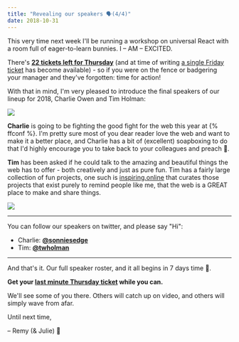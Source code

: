 ```yaml
---
title: "Revealing our speakers 🗣️(4/4)"
date: 2018-10-31
---
```


This very time next week I'll be running a workshop on universal React with a room full of eager-to-learn bunnies. I – AM – EXCITED.

There's **[22 tickets left for Thursday](https://ffconf.org/tickets)** (and at time of writing [a single Friday ticket](https://ffconf.org/tickets) has become available) - so if you were on the fence or badgering your manager and they've forgotten: time for action!

With that in mind, I'm very pleased to introduce the final speakers of our lineup for 2018, Charlie Owen and Tim Holman:

[![](https://convertkit.s3.amazonaws.com/assets/pictures/40116/1637699/content_speakers-4.jpg)](https://ffconf.org/tickets)

**Charlie** is going to be fighting the good fight for the web this year at {% ffconf %}. I'm pretty sure most of you dear reader love the web and want to make it a better place, and Charlie has a bit of (excellent) soapboxing to do that I'd highly encourage you to take back to your colleagues and preach 🙌.

**Tim** has been asked if he could talk to the amazing and beautiful things the web has to offer - both creatively and just as pure fun. Tim has a fairly large collection of fun projects, one such is [inspiring.online](https://inspiring.online) that curates those projects that exist purely to remind people like me, that the web is a GREAT place to make and share things.

[![](https://convertkit.s3.amazonaws.com/assets/pictures/40116/1637811/content_Screen_Shot_2018-10-31_at_14.49.03.png)](https://inspiring.online/)

* * *

You can follow our speakers on twitter, and please say "Hi":

*   Charlie: **[@sonniesedge](https://twitter.com/sonniesedge)**
*   Tim: **[@twholman](https://twitter.com/twholman)**

* * *

And that's it. Our full speaker roster, and it all begins in 7 days time 🎉.

**Get your [last minute Thursday ticket](https://ffconf.org/tickets) while you can.**

We'll see some of you there. Others will catch up on video, and others will simply wave from afar.

Until next time,

– Remy (& Julie) 👋
